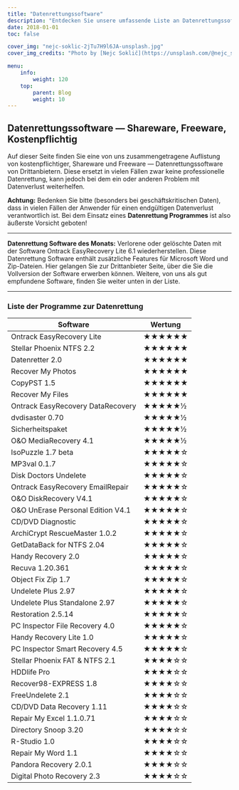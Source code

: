 ```yaml
---
title: "Datenrettungssoftware"
description: "Entdecken Sie unsere umfassende Liste an Datenrettungssoftware, die Ihnen dabei hilft, verlorene oder gelöschte Daten wiederherzustellen. Finden Sie die passende Softwarelösung, um Ihre wichtigen Dateien zu retten und Ihre wertvollen Informationen zu schützen."
date: 2018-01-01
toc: false

cover_img: "nejc-soklic-2jTu7H9l6JA-unsplash.jpg"
cover_img_credits: "Photo by [Nejc Soklič](https://unsplash.com/@nejc_soklic?utm_source=unsplash&utm_medium=referral&utm_content=creditCopyText) on [Unsplash](https://unsplash.com/photos/2jTu7H9l6JA?utm_source=unsplash&utm_medium=referral&utm_content=creditCopyText)"

menu:
    info:
        weight: 120
    top:
        parent: Blog
        weight: 10
---
```


## Datenrettungssoftware — Shareware, Freeware, Kostenpflichtig

Auf dieser Seite finden Sie eine von uns zusammengetragene Auflistung von kostenpflichtiger, Shareware und Freeware — Datenrettungssoftware von Drittanbietern. Diese ersetzt in vielen Fällen zwar keine professionelle Datenrettung, kann jedoch bei dem ein oder anderen Problem mit Datenverlust weiterhelfen.

**Achtung:** Bedenken Sie bitte (besonders bei geschäftskritischen Daten), dass in vielen Fällen der Anwender für einen endgültigen Datenverlust verantwortlich ist. Bei dem Einsatz eines **Datenrettung Programmes** ist also äußerste Vorsicht geboten!

---

**Datenrettung Software des Monats:** Verlorene oder gelöschte Daten mit der Software Ontrack EasyRecovery Lite 6.1 wiederherstellen. Diese Datenrettung Software enthält zusätzliche Features für Microsoft Word und Zip-Dateien. Hier gelangen Sie zur Drittanbieter Seite, über die Sie die Vollversion der Software erwerben können. Weitere, von uns als gut empfundene Software, finden Sie weiter unten in der Liste.

---

### Liste der Programme zur Datenrettung

| Software | Wertung |
| --- | --- |
| Ontrack EasyRecovery Lite | ★★★★★★ |
| Stellar Phoenix NTFS 2.2 | ★★★★★★ |
| Datenretter 2.0 | ★★★★★★ |
| Recover My Photos | ★★★★★★ |
| CopyPST 1.5 | ★★★★★★ |
| Recover My Files | ★★★★★★ |
| Ontrack EasyRecovery DataRecovery | ★★★★★½ |
| dvdisaster 0.70 | ★★★★★½ |
| Sicherheitspaket | ★★★★★½ |
| O&O MediaRecovery 4.1 | ★★★★★½ |
| IsoPuzzle 1.7 beta | ★★★★★☆ |
| MP3val 0.1.7 | ★★★★★☆ |
| Disk Doctors Undelete | ★★★★★☆ |
| Ontrack EasyRecovery EmailRepair | ★★★★★☆ |
| O&O DiskRecovery V4.1 | ★★★★★☆ |
| O&O UnErase Personal Edition V4.1 | ★★★★★☆ |
| CD/DVD Diagnostic | ★★★★★☆ |
| ArchiCrypt RescueMaster 1.0.2 | ★★★★★☆ |
| GetDataBack for NTFS 2.04 | ★★★★★☆ |
| Handy Recovery 2.0 | ★★★★★☆ |
| Recuva 1.20.361 | ★★★★★☆ |
| Object Fix Zip 1.7 | ★★★★★☆ |
| Undelete Plus 2.97 | ★★★★★☆ |
| Undelete Plus Standalone 2.97 | ★★★★★☆ |
| Restoration 2.5.14 | ★★★★★☆ |
| PC Inspector File Recovery 4.0 | ★★★★★☆ |
| Handy Recovery Lite 1.0 | ★★★★★☆ |
| PC Inspector Smart Recovery 4.5 | ★★★★★☆ |
| Stellar Phoenix FAT & NTFS 2.1 | ★★★★☆☆ |
| HDDlife Pro | ★★★★☆☆ |
| Recover98-EXPRESS 1.8 | ★★★★☆☆ |
| FreeUndelete 2.1 | ★★★★☆☆ |
| CD/DVD Data Recovery 1.11 | ★★★★☆☆ |
| Repair My Excel 1.1.0.71 | ★★★★☆☆ |
| Directory Snoop 3.20 | ★★★★☆☆ |
| R-Studio 1.0 | ★★★★☆☆ |
| Repair My Word 1.1 | ★★★★☆☆ |
| Pandora Recovery 2.0.1 | ★★★★☆☆ |
| Digital Photo Recovery 2.3 | ★★★★☆☆ |

